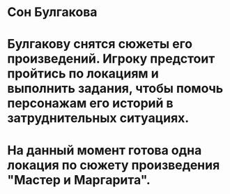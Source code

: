 # Сон Булгакова
# Булгакову снятся сюжеты его произведений. Игроку предстоит пройтись по локациям и выполнить задания, чтобы помочь персонажам его историй в затруднительных ситуациях.
# На данный момент готова одна локация по сюжету произведения "Мастер и Маргарита".
